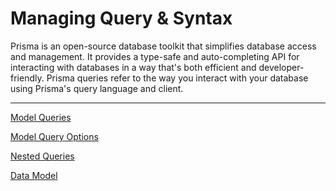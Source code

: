 # Managing Query & Syntax

Prisma is an open-source database toolkit that simplifies database access and management. It provides a type-safe and auto-completing API for interacting with databases in a way that's both efficient and developer-friendly. Prisma queries refer to the way you interact with your database using Prisma's query language and client.

---

[Model Queries](Managing%20Query%20&%20Syntax%201b2aeacbb29981d9a8a9f5811c7d51a0/Model%20Queries%201b2aeacbb29981b4a304c32003510db3.md)

[Model Query Options](Managing%20Query%20&%20Syntax%201b2aeacbb29981d9a8a9f5811c7d51a0/Model%20Query%20Options%201b2aeacbb29981f78fdec9be217aceef.md)

[Nested Queries](Managing%20Query%20&%20Syntax%201b2aeacbb29981d9a8a9f5811c7d51a0/Nested%20Queries%201b2aeacbb2998154a43bc75d587e931c.md)

[Data Model](Managing%20Query%20&%20Syntax%201b2aeacbb29981d9a8a9f5811c7d51a0/Data%20Model%201b2aeacbb29981a0a1cfd7b0ebb67fba.md)